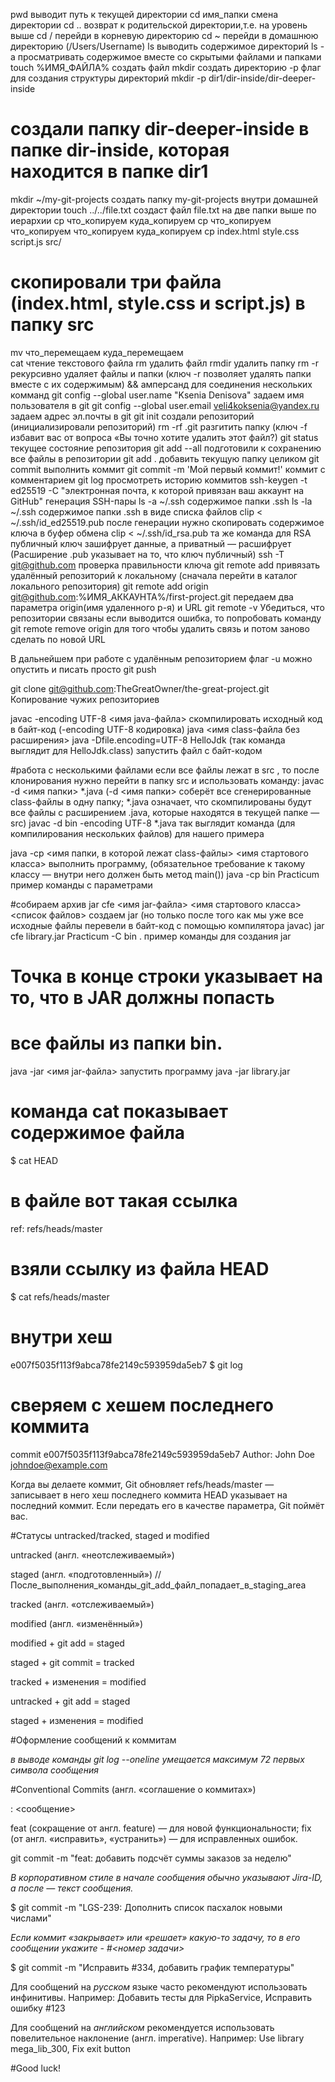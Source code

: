 pwd выводит путь к текущей директории
cd имя_папки смена директории 
cd .. возврат к родительской директории,т.е. на уровень выше
cd / перейди в корневую директорию
cd ~ перейди в домашнюю директорию (/Users/Username)
ls выводить содержимое директорий
ls -a просматривать содержимое вместе со скрытыми файлами и папками 
touch %ИМЯ_ФАЙЛА% создать файл
mkdir создать директорию
-p флаг для создания структуры директорий 
mkdir -p dir1/dir-inside/dir-deeper-inside
# создали папку dir-deeper-inside в папке dir-inside, которая находится в папке dir1 
mkdir ~/my-git-projects создать папку my-git-projects внутри домашней директории
touch ../../file.txt создаст файл file.txt на две папки выше по иерархии
cp что_копируем куда_копируем 
cp что_копируем что_копируем что_копируем куда_копируем
cp index.html style.css script.js src/
# скопировали три файла (index.html, style.css и script.js) в папку src 

mv что_перемещаем куда_перемещаем  
cat чтение текстового файла
rm удалить файл
rmdir удалить папку
rm -r рекурсивно удаляет файлы и папки (ключ -r позволяет удалять папки вместе с их содержимым)
&& амперсанд для соединения нескольких комманд
git config --global user.name "Ksenia Denisova" задаем имя пользователя в git
git config --global user.email veli4koksenia@yandex.ru задаем адрес эл.почты в git
git init создали репозиторий (инициализировали репозиторий)
rm -rf .git разгитить папку (ключ -f избавит вас от вопроса «Вы точно хотите удалить этот файл?)
git status текущее состояние репозитория
git add --all подготовили к сохранению все файлы в репозитории
git add . добавить текущую папку целиком
git commit выполнить коммит
git commit -m 'Мой первый коммит!'  коммит с комментарием
git log просмотреть историю коммитов
ssh-keygen -t ed25519 -C "электронная почта, к которой привязан ваш аккаунт на GitHub" генерация SSH-пары
ls -a ~/.ssh содержимое папки .ssh
ls -la ~/.ssh содержимое папки .ssh в виде списка файлов
clip < ~/.ssh/id_ed25519.pub после генерации нужно скопировать содержимое ключа в буфер обмена
clip < ~/.ssh/id_rsa.pub та же команда для RSA
публичный ключ зашифрует данные, а приватный — расшифрует (Расширение .pub указывает на то, что ключ публичный)
ssh -T git@github.com проверка правильности ключа
git remote add привязать удалённый репозиторий к локальному (сначала перейти в каталог локального репозитория) 
git remote add origin git@github.com:%ИМЯ_АККАУНТА%/first-project.git  передаем два параметра origin(имя удаленного р-я) и URL 
git remote -v Убедиться, что репозитории связаны
если выводится ошибка, то попробовать команду git remote remove origin для того чтобы удалить связь и потом заново сделать по новой URL

В дальнейшем при работе с удалённым репозиторием флаг -u можно опустить и писать просто git push

git clone git@github.com:TheGreatOwner/the-great-project.git Копирование чужих репозиториев

javac -encoding UTF-8 <имя java-файла> скомпилировать исходный код в байт-код (-encoding UTF-8 кодировка)
java <имя class-файла без расширения> 
java -Dfile.encoding=UTF-8 HelloJdk (так команда выглядит для HelloJdk.class) запустить файл с байт-кодом

#работа с несколькими файлами 
eсли все файлы лежат в src , то после клонирования нужно перейти в папку src и использовать команду:
javac -d <имя папки> *.java  (-d <имя папки> соберёт все сгенерированные class-файлы в одну папку; *.java означает, что скомпилированы будут все файлы с расширением .java, которые находятся в текущей папке — src)
javac -d bin -encoding UTF-8 *.java так выглядит команда (для компилирования нескольких файлов) для нашего примера 

java -cp <имя папки, в которой лежат class-файлы> <имя стартового класса>  выполнить программу, (обязательное требование к такому классу — внутри него должен быть метод main()) 
java -cp bin Practicum пример команды с параметрами 

#собираем архив 
jar cfe <имя jar-файла> <имя стартового класса> <список файлов> создаем jar (но только после того как мы уже все исходные файлы перевели в байт-код с помощью компилятора javac)
jar cfe library.jar Practicum -C bin . пример команды для создания jar
# Точка в конце строки указывает на то, что в JAR должны попасть 
# все файлы из папки bin.

java -jar <имя jar-файла>  запустить программу
java -jar library.jar 

# команда cat показывает содержимое файла
$ cat HEAD

# в файле вот такая ссылка 
ref: refs/heads/master 
# взяли ссылку из файла HEAD
$ cat refs/heads/master 
# внутри хеш
e007f5035f113f9abca78fe2149c593959da5eb7
$ git log 
# сверяем с хешем последнего коммита
commit e007f5035f113f9abca78fe2149c593959da5eb7
Author: John Doe <johndoe@example.com>

Когда вы делаете коммит, Git обновляет refs/heads/master — записывает в него хеш последнего коммита
HEAD указывает на последний коммит. Если передать его в качестве параметра, Git поймёт вас.

#Статусы untracked/tracked, staged и modified

untracked (англ. «неотслеживаемый»)

staged (англ. «подготовленный») //После_выполнения_команды_git_add_файл_попадает_в_staging_area

tracked (англ. «отслеживаемый»)

modified (англ. «изменённый»)

modified + git add = staged

staged + git commit = tracked

tracked + изменения = modified

untracked + git add = staged 

staged + изменения = modified

#Оформление сообщений к коммитам

*в выводе команды git log --oneline умещается максимум 72 первых символа сообщения*

#Conventional Commits (англ. «соглашение о коммитах»)

 <type>: <сообщение>
 
feat (сокращение от англ. feature) — для новой функциональности;
fix (от англ. «исправить», «устранить») — для исправленных ошибок.

git commit -m "feat: добавить подсчёт суммы заказов за неделю"

*В корпоративном стиле в начале сообщения обычно указывают Jira-ID, а после — текст сообщения.*

$ git commit -m "LGS-239: Дополнить список пасхалок новыми числами"

*Если коммит «закрывает» или «решает» какую-то задачу, то в его сообщении  укажите - #<номер задачи>*

$ git commit -m "Исправить #334, добавить график температуры"

Для сообщений на *русском* языке часто рекомендуют использовать инфинитивы. 
Например: Добавить тесты для PipkaService, Исправить ошибку #123

Для сообщений на *английском* рекомендуется использовать повелительное наклонение (англ. imperative). 
Например: Use library mega_lib_300, Fix exit button


#Good luck!